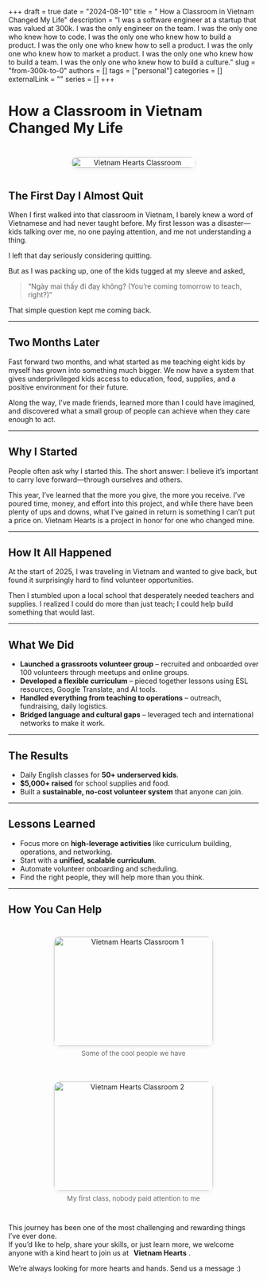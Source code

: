 +++
draft = true
date = "2024-08-10"
title = " How a Classroom in Vietnam Changed My Life"
description = "I was a software engineer at a startup that was valued at 300k. I was the only engineer on the team. I was the only one who knew how to code. I was the only one who knew how to build a product. I was the only one who knew how to sell a product. I was the only one who knew how to market a product. I was the only one who knew how to build a team. I was the only one who knew how to build a culture."
slug = "from-300k-to-0"
authors = []
tags = ["personal"]
categories = []
externalLink = ""
series = []
+++

# How a Classroom in Vietnam Changed My Life

<div style="display: flex; flex-wrap: wrap; gap: 1.5em; margin: 2em 0;">
  <figure style="flex: 1 1 200px; text-align: center;">
    <img src="/images/vh-first-class.jpg" alt="Vietnam Hearts Classroom" style="width:100%; max-width:250px; border-radius: 12px; box-shadow: 0 2px 8px rgba(0,0,0,0.08);">
  </figure>
</div>


## The First Day I Almost Quit

When I first walked into that classroom in Vietnam, I barely knew a word of Vietnamese and had never taught before. My first lesson was a disaster—kids talking over me, no one paying attention, and me not understanding a thing.

I left that day seriously considering quitting.

But as I was packing up, one of the kids tugged at my sleeve and asked,  
> “Ngày mai thấy đi đạy không? (You’re coming tomorrow to teach, right?)”

That simple question kept me coming back. 

---

## Two Months Later

Fast forward two months, and what started as me teaching eight kids by myself has grown into something much bigger. We now have a system that gives underprivileged kids access to education, food, supplies, and a positive environment for their future.

Along the way, I’ve made friends, learned more than I could have imagined, and discovered what a small group of people can achieve when they care enough to act.

---

## Why I Started

People often ask why I started this. The short answer: I believe it’s important to carry love forward—through ourselves and others.

This year, I’ve learned that the more you give, the more you receive. I’ve poured time, money, and effort into this project, and while there have been plenty of ups and downs, what I’ve gained in return is something I can’t put a price on. Vietnam Hearts is a project in honor for one who changed mine.

---

## How It All Happened

At the start of 2025, I was traveling in Vietnam and wanted to give back, but found it surprisingly hard to find volunteer opportunities.

Then I stumbled upon a local school that desperately needed teachers and supplies. I realized I could do more than just teach; I could help build something that would last.

---

## What We Did

- **Launched a grassroots volunteer group** – recruited and onboarded over 100 volunteers through meetups and online groups.
- **Developed a flexible curriculum** – pieced together lessons using ESL resources, Google Translate, and AI tools.
- **Handled everything from teaching to operations** – outreach, fundraising, daily logistics.
- **Bridged language and cultural gaps** – leveraged tech and international networks to make it work.

---

## The Results

- Daily English classes for **50+ underserved kids**.
- **$5,000+ raised** for school supplies and food.
- Built a **sustainable, no-cost volunteer system** that anyone can join.

---

## Lessons Learned

- Focus more on **high-leverage activities** like curriculum building, operations, and networking.
- Start with a **unified, scalable curriculum**.
- Automate volunteer onboarding and scheduling.
- Find the right people, they will help more than you think.

---

## How You Can Help

<div style="display: flex; flex-wrap: wrap; gap: 1.5em; margin: 2em 0; justify-content: center;">
  <figure style="flex: 0 1 320px; text-align: center; max-width: 320px;">
    <img src="/images/vh-good-team.jpg" alt="Vietnam Hearts Classroom 1" style="width:100%; max-width:320px; height:220px; object-fit:cover; border-radius: 12px; box-shadow: 0 2px 8px rgba(0,0,0,0.08);">
    <figcaption style="margin-top: 0.5em; font-size: 0.95em; color: #666;">Some of the cool people we have</figcaption>
  </figure>
  <figure style="flex: 0 1 320px; text-align: center; max-width: 320px;">
    <img src="/images/vh-donations.jpg" alt="Vietnam Hearts Classroom 2" style="width:100%; max-width:320px; height:220px; object-fit:cover; border-radius: 12px; box-shadow: 0 2px 8px rgba(0,0,0,0.08);">
    <figcaption style="margin-top: 0.5em; font-size: 0.95em; color: #666;">My first class, nobody paid attention to me</figcaption>
  </figure>
</div>

This journey has been one of the most challenging and rewarding things I’ve ever done.  
If you’d like to help, share your skills, or just learn more, we welcome anyone with a kind heart to join us at 
<a href="https://www.instagram.com/vietnam_hearts/" target="_blank" style="text-decoration: none;">
  <i class="fa-solid fa-heart fa-2x" style="color: #e25555; vertical-align: middle; margin-right: 6px;"></i>
  <strong>Vietnam Hearts</strong>
</a>.

We’re always looking for more hearts and hands. Send us a message :)
